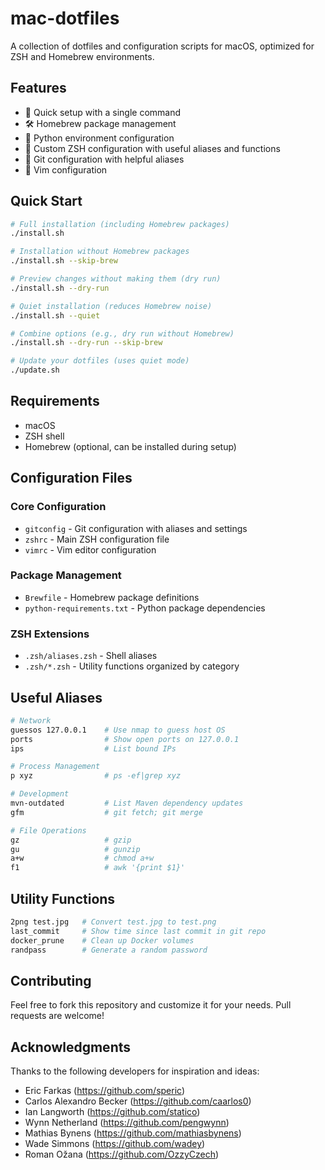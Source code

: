 # mac-dotfiles

A collection of dotfiles and configuration scripts for macOS, optimized for ZSH and Homebrew environments.

## Features

- 🚀 Quick setup with a single command
- 🛠️ Homebrew package management
- 🐍 Python environment configuration
- 🎨 Custom ZSH configuration with useful aliases and functions
- 🔧 Git configuration with helpful aliases
- 📝 Vim configuration

## Quick Start

```bash
# Full installation (including Homebrew packages)
./install.sh

# Installation without Homebrew packages
./install.sh --skip-brew

# Preview changes without making them (dry run)
./install.sh --dry-run

# Quiet installation (reduces Homebrew noise)
./install.sh --quiet

# Combine options (e.g., dry run without Homebrew)
./install.sh --dry-run --skip-brew

# Update your dotfiles (uses quiet mode)
./update.sh
```

## Requirements

- macOS
- ZSH shell
- Homebrew (optional, can be installed during setup)

## Configuration Files

### Core Configuration
- `gitconfig` - Git configuration with aliases and settings
- `zshrc` - Main ZSH configuration file
- `vimrc` - Vim editor configuration

### Package Management
- `Brewfile` - Homebrew package definitions
- `python-requirements.txt` - Python package dependencies

### ZSH Extensions
- `.zsh/aliases.zsh` - Shell aliases
- `.zsh/*.zsh` - Utility functions organized by category

## Useful Aliases

```bash
# Network
guessos 127.0.0.1    # Use nmap to guess host OS
ports                # Show open ports on 127.0.0.1
ips                  # List bound IPs

# Process Management
p xyz                # ps -ef|grep xyz

# Development
mvn-outdated         # List Maven dependency updates
gfm                  # git fetch; git merge

# File Operations
gz                   # gzip
gu                   # gunzip
a+w                  # chmod a+w
f1                   # awk '{print $1}'
```

## Utility Functions

```bash
2png test.jpg   # Convert test.jpg to test.png
last_commit     # Show time since last commit in git repo
docker_prune    # Clean up Docker volumes
randpass        # Generate a random password
```

## Contributing

Feel free to fork this repository and customize it for your needs. Pull requests are welcome!

## Acknowledgments

Thanks to the following developers for inspiration and ideas:

* Eric Farkas (https://github.com/speric)
* Carlos Alexandro Becker (https://github.com/caarlos0)
* Ian Langworth (https://github.com/statico)
* Wynn Netherland (https://github.com/pengwynn)
* Mathias Bynens (https://github.com/mathiasbynens)
* Wade Simmons (https://github.com/wadey)
* Roman Ožana (https://github.com/OzzyCzech)
